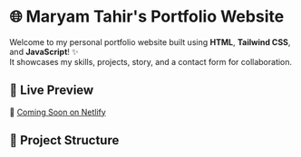 # 🌐 Maryam Tahir's Portfolio Website

Welcome to my personal portfolio website built using **HTML**, **Tailwind CSS**, and **JavaScript**! ✨  
It showcases my skills, projects, story, and a contact form for collaboration.

## 📸 Live Preview

🚀 [Coming Soon on Netlify](#)

## 📁 Project Structure

